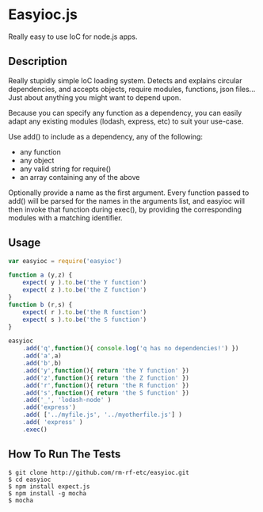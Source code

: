 Easyioc.js
=======

Really easy to use IoC for node.js apps.


## Description

Really stupidly simple IoC loading system. Detects and explains circular dependencies,
and accepts objects, require modules, functions, json files... Just about anything you
might want to depend upon.

Because you can specify any function as a dependency, you can easily adapt any existing
modules (lodash, express, etc) to suit your use-case.

Use add() to include as a dependency, any of the following:
  * any function
  * any object
  * any valid string for require()
  * an array containing any of the above

Optionally provide a name as the first argument. Every function passed to add() will be
parsed for the names in the arguments list, and easyioc will then invoke that function
during exec(), by providing the corresponding modules with a matching identifier.

## Usage

```js
var easyioc = require('easyioc')

function a (y,z) {
    expect( y ).to.be('the Y function')
    expect( z ).to.be('the Z function')
}
function b (r,s) {
    expect( r ).to.be('the R function')
    expect( s ).to.be('the S function')
}

easyioc
    .add('q',function(){ console.log('q has no dependencies!') })
    .add('a',a)
    .add('b',b)
    .add('y',function(){ return 'the Y function' })
    .add('z',function(){ return 'the Z function' })
    .add('r',function(){ return 'the R function' })
    .add('s',function(){ return 'the S function' })
    .add('_', 'lodash-node' )
    .add('express')
    .add( ['../myfile.js', '../myotherfile.js'] )
    .add( 'express' )
    .exec()
```

## How To Run The Tests

```
$ git clone http://github.com/rm-rf-etc/easyioc.git
$ cd easyioc
$ npm install expect.js
$ npm install -g mocha
$ mocha
```
